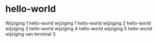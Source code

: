 # hello-world
Wijziging 1
hello-world wijziging 1
hello-world wijziging 2
hello-world wijziging 3
hello-world wijziging 4
hello-world wijziging 5
hello-world wijziging van terminal 3